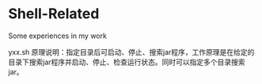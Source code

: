 # Shell-Related
Some experiences in my work

yxx.sh 原理说明：指定目录后可启动、停止、搜索jar程序，工作原理是在给定的目录下搜索jar程序并启动、停止、检查运行状态。同时可以指定多个目录搜索jar。
